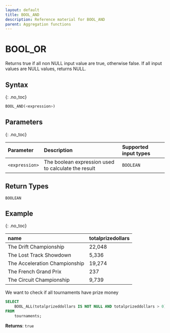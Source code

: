 ```yaml
---
layout: default
title: BOOL_AND
description: Reference material for BOOL_AND
parent: Aggregation functions
---
```



# BOOL_OR

Returns true if all non NULL input value are true, otherwise false. If all input values are NULL values, returns NULL.

## Syntax
{: .no_toc}

```sql
BOOL_AND(<expression>)
```

## Parameters
{: .no_toc}

| Parameter | Description                                         | Supported input types |
| :--------- |:----------------------------------------------------|:----------------------|
| `<expression>`  | The boolean expression used to calculate the result | `BOOLEAN`              |

## Return Types

`BOOLEAN`

## Example
{: .no_toc}


| name                          | totalprizedollars |
| :-----------------------------| :-----------------| 
| The Drift Championship        | 22,048             |
| The Lost Track Showdown       | 5,336              |
| The Acceleration Championship | 19,274             |
| The French Grand Prix         | 237               |
| The Circuit Championship      | 9,739              |

We want to check if all tournaments have prize money

```sql
SELECT
	BOOL_ALL(totalprizeddollars IS NOT NULL AND totalprizeddollars > 0) as all_have_prizes 
FROM
	tournaments;
```

**Returns**: `true`
